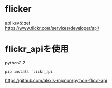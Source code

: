 
# flicker

api keyをget    
https://www.flickr.com/services/developer/api/    


# flickr_apiを使用

python2.7    


    pip install flickr_api

https://github.com/alexis-mignon/python-flickr-api



